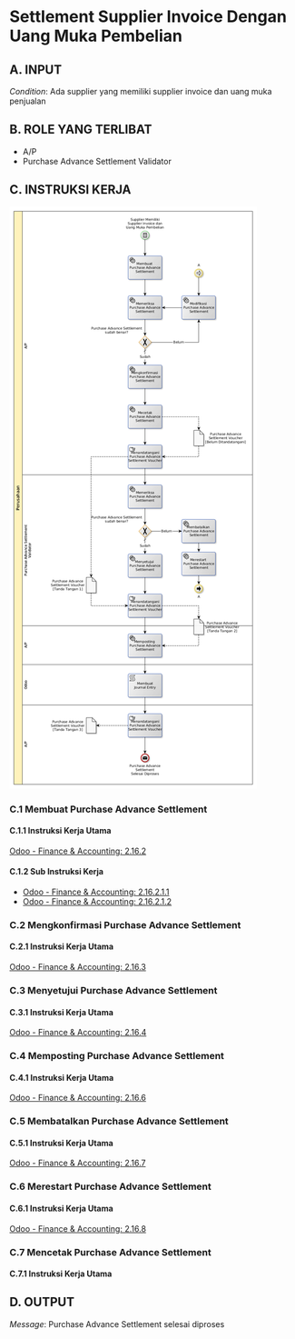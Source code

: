 # Settlement Supplier Invoice Dengan Uang Muka Pembelian


## <a name="input">A. INPUT</a>

*Condition*: Ada supplier yang memiliki supplier invoice dan uang muka penjualan

## <a name="role">B. ROLE YANG TERLIBAT</a>

* A/P
* Purchase Advance Settlement Validator

## <a name="instruksi">C. INSTRUKSI KERJA</a>

![](../img/settlement-uang-muka-pembelian.png)

### C.1 Membuat Purchase Advance Settlement

#### C.1.1 Instruksi Kerja Utama

[Odoo - Finance & Accounting: 2.16.2](https://open-synergy.github.io/mdbook-fa/transaksi/purchase-advance-settlement/membuat.html)

#### C.1.2 Sub Instruksi Kerja

* [Odoo - Finance & Accounting: 2.16.2.1.1](https://open-synergy.github.io/mdbook-fa/transaksi/purchase-advance-settlement/membuat-detail-import.html)
* [Odoo - Finance & Accounting: 2.16.2.1.2](https://open-synergy.github.io/mdbook-fa/transaksi/purchase-advance-settlement/membuat-detail-manual.html)

### C.2 Mengkonfirmasi Purchase Advance Settlement

#### C.2.1 Instruksi Kerja Utama

[Odoo - Finance & Accounting: 2.16.3](https://open-synergy.github.io/mdbook-fa/transaksi/purchase-advance-settlement/konfirmasi.html)

### C.3 Menyetujui Purchase Advance Settlement

#### C.3.1 Instruksi Kerja Utama

[Odoo - Finance & Accounting: 2.16.4](https://open-synergy.github.io/mdbook-fa/transaksi/purchase-advance-settlement/approve.html)

### C.4 Memposting Purchase Advance Settlement

#### C.4.1 Instruksi Kerja Utama

[Odoo - Finance & Accounting: 2.16.6](https://open-synergy.github.io/mdbook-fa/transaksi/purchase-advance-settlement/post.html)

### C.5 Membatalkan Purchase Advance Settlement

#### C.5.1 Instruksi Kerja Utama

[Odoo - Finance & Accounting: 2.16.7](https://open-synergy.github.io/mdbook-fa/transaksi/purchase-advance-settlement/batal.html)

### C.6 Merestart Purchase Advance Settlement

#### C.6.1 Instruksi Kerja Utama

[Odoo - Finance & Accounting: 2.16.8](https://open-synergy.github.io/mdbook-fa/transaksi/purchase-advance-settlement/restart.html)

### C.7 Mencetak Purchase Advance Settlement

#### C.7.1 Instruksi Kerja Utama

## <a name="output">D. OUTPUT</output>

*Message*: Purchase Advance Settlement selesai diproses
